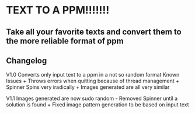 # TEXT TO A PPM!!!!!!!
## Take all your favorite texts and convert them to the more reliable format of ppm

## Changelog
V1.0 Converts only input text to a ppm in a not so random format
	Known Issues
	+ Throws errors when quitting because of thread management
	+ Spinner Spins very iradically
	+ Images generated are all very similar

V1.1 Images generated are now sudo random
	- Removed Spinner until a solution is found
	+ Fixed image pattern generation to be based on input text